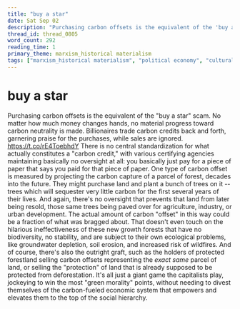 ```yaml
---
title: "buy a star"
date: Sat Sep 02
description: "Purchasing carbon offsets is the equivalent of the 'buy a star' scam."
thread_id: thread_0805
word_count: 292
reading_time: 1
primary_theme: marxism_historical materialism
tags: ["marxism_historical materialism", "political economy", "cultural criticism"]
---
```


# buy a star

Purchasing carbon offsets is the equivalent of the "buy a star" scam. No matter how much money changes hands, no material progress toward carbon neutrality is made. Billionaires trade carbon credits back and forth, garnering praise for the purchases, while sales are ignored. https://t.co/rE4ToebhdY There is no central standardization for what actually constitutes a "carbon credit," with various certifying agencies maintaining basically no oversight at all: you basically just pay for a piece of paper that says you paid for that piece of paper. One type of carbon offset is measured by projecting the carbon capture of a parcel of forest, decades into the future. They might purchase land and plant a bunch of trees on it -- trees which will sequester very little carbon for the first several years of their lives. And again, there's no oversight that prevents that land from later being resold, those same trees being paved over for agriculture, industry, or urban development. The actual amount of carbon "offset" in this way could be a fraction of what was bragged about. That doesn't even touch on the hilarious ineffectiveness of these new growth forests that have no biodiversity, no stability, and are subject to their own ecological problems, like groundwater depletion, soil erosion, and increased risk of wildfires. And of course, there's also the outright graft, such as the holders of protected forestland selling carbon offsets representing the *exact same* parcel of land, or selling the "protection" of land that is already supposed to be protected from deforestation. It's all just a giant game the capitalists play, jockeying to win the most "green morality" points, without needing to divest themselves of the carbon-fueled economic system that empowers and elevates them to the top of the social hierarchy.